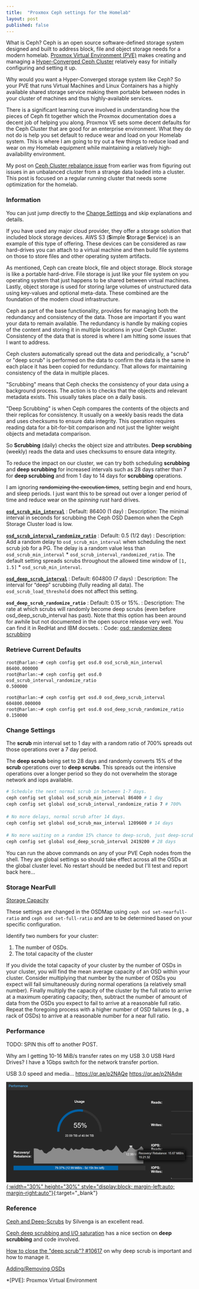 ```yaml
---
title:  "Proxmox Ceph settings for the Homelab"
layout: post
published: false
---
```


What is Ceph? Ceph is an open source software-defined storage system designed and built to address block, file and object storage needs for a modern homelab. [Proxmox Virtual Environment (PVE)](https://pve.proxmox.com/) makes creating and managing a [Hyper-Converged Ceph Cluster](https://pve.proxmox.com/pve-docs/chapter-pveceph.html) relatively easy for initially configuring and setting it up.

Why would you want a Hyper-Converged storage system like Ceph? So your PVE that runs Virtual Machines and Linux Containers has a highly available shared storage service making them portable between nodes in your cluster of machines and thus highly-available services.

There is a significant learning curve involved in understanding how the pieces of Ceph fit together which the Proxmox documentation does a decent job of helping you along. Proxmox VE sets some decent defaults for the Ceph Cluster that are good for an enterprise environment. What they do not do is help you set default to reduce wear and load on your Homelab system. This is where I am going to try out a few things to reduce load and wear on my Homelab equipment while maintaining a relatively high-availability environment.

My post on [Ceph Cluster rebalance issue](/ceph-rebalance/) from earlier was from figuring out issues in an unbalanced cluster from a strange data loaded into a cluster. This post is focused on a regular running cluster that needs some optimization for the homelab.

<!-- excerpt-end -->

### Information

You can just jump directly to the [Change Settings](#change-settings) and skip explanations and details.

If you have used any major cloud provider, they offer a storage solution that included block storage devices. AWS S3 (**S**imple **S**torage **S**ervice) is an example of this type of offering. These devices can be considered as raw hard-drives you can attach to a virtual machine and then build file systems on those to store files and other operating system artifacts.

As mentioned, Ceph can create block, file and object storage. Block storage is like a portable hard-drive. File storage is just like your file system on you operating system that just happens to be shared between virtual machines. Lastly, object storage is used for storing large volumes of unstructured data using key-values and optional meta-data. These combined are the foundation of the modern cloud infrastructure.

Ceph as part of the base functionality, provides for managing both the redundancy and consistency of the data. Those are important if you want your data to remain available. The redundancy is handle by making copies of the content and storing it in multiple locations in your Ceph Cluster. Consistency of the data that is stored is where I am hitting some issues that I want to address.

Ceph clusters automatically spread out the data and periodically, a "scrub" or "deep scrub" is performed on the data to confirm the data is the same in each place it has been copied for redundancy. That allows for maintaining consistency of the data in multiple places.

"Scrubbing" means that Ceph checks the consistency of your data using a background process. The action is to checks that the objects and relevant metadata exists. This usually takes place on a daily basis.

"Deep Scrubbing" is when Ceph compares the contents of the objects and their replicas for consistency. It usually on a weekly basis reads the data and uses checksums to ensure data integrity. This operation requires reading data for a bit-for-bit comparison and not just the lighter weight objects and metadata comparison.

So **Scrubbing** (daily) checks the object size and attributes. **Deep scrubbing** (weekly) reads the data and uses checksums to ensure data integrity.

To reduce the impact on our cluster, we can try both scheduling **scrubbing** and **deep scrubbing** for increased intervals such as 28 days rather than 7 for **deep scrubbing** and from 1 day to 14 days for **scrubbing** operations.

I am ignoring ~~randomizing the execution times~~, setting begin and end hours, and sleep periods. I just want this to be spread out over a longer period of time and reduce wear on the *spinning rust* hard drives.

**[`osd_scrub_min_interval`](https://docs.ceph.com/en/reef/rados/configuration/osd-config-ref/#confval-osd_scrub_min_interval)** 
: Default: 86400 (1 day)
: Description: The minimal interval in seconds for scrubbing the Ceph OSD Daemon when the Ceph Storage Cluster load is low.

**[`osd_scrub_interval_randomize_ratio`](https://docs.ceph.com/en/reef/rados/configuration/osd-config-ref/#confval-osd_scrub_interval_randomize_ratio)**
: Default: 0.5 (1/2 day)
: Description: Add a random delay to `osd_scrub_min_interval` when scheduling the next scrub job for a PG. The delay is a random value less than `osd_scrub_min_interval` * `osd_scrub_interval_randomized_ratio`. The default setting spreads scrubs throughout the allowed time window of `[1, 1.5]` * `osd_scrub_min_interval`.

**[`osd_deep_scrub_interval`](https://docs.ceph.com/en/reef/rados/configuration/osd-config-ref/#confval-osd_deep_scrub_interval)**
: Default: 604800 (7 days)
: Description: The interval for “deep” scrubbing (fully reading all data). The `osd_scrub_load_threshold` does not affect this setting.

**`osd_deep_scrub_randomize_ratio`**
: Default: 0.15 or 15%.
: Description: The rate at which scrubs will randomly become deep scrubs (even before osd_deep_scrub_interval has past).  Note that this option has been around for awhile but not documented in the open source release very well. You can find it in RedHat and IBM docsets.
: Code: [osd: randomize deep scrubbing](https://github.com/ceph/ceph/pull/6550/files#diff-dfb9ddca0a3ee32b266623e8fa489626R3247)

### Retrieve Current Defaults

``` shell
root@harlan:~# ceph config get osd.0 osd_scrub_min_interval
86400.000000
root@harlan:~# ceph config get osd.0 osd_scrub_interval_randomize_ratio
0.500000
```

``` shell
root@harlan:~# ceph config get osd.0 osd_deep_scrub_interval
604800.000000
root@harlan:~# ceph config get osd.0 osd_deep_scrub_randomize_ratio
0.150000
```

### Change Settings

The **scrub** min interval set to 1 day with a random ratio of 700% spreads out those operations over a 7 day period.

The **deep scrub** being set to 28 days and randomly converts 15% of the **scrub** operations over to **deep scrubs**. This spreads out the intensive operations over a longer period so they do not overwhelm the storage network and iops available.

``` bash
# Schedule the next normal scrub in between 1-7 days.
ceph config set global osd_scrub_min_interval 86400 # 1 day
ceph config set global osd_scrub_interval_randomize_ratio 7 # 700%

# No more delays, normal scrub after 14 days.
ceph config set global osd_scrub_max_interval 1209600 # 14 days

# No more waiting on a random 15% chance to deep-scrub, just deep-scrub.
ceph config set global osd_deep_scrub_interval 2419200 # 28 days 
```

You can run the above commands on any of your PVE Ceph nodes from the shell. They are global settings so should take effect across all the OSDs at the global cluster level. No restart should be needed but I'll test and report back here...

### Storage NearFull

[Storage Capacity](https://docs.ceph.com/en/latest/rados/configuration/mon-config-ref/#storage-capacity)

These settings are changed in the OSDMap using `ceph osd set-nearfull-ratio` and `ceph osd set-full-ratio` and are to be determined based on your specific configuration.

Identify two numbers for your cluster:

1. The number of OSDs.
2. The total capacity of the cluster

If you divide the total capacity of your cluster by the number of OSDs in your cluster, you will find the mean average capacity of an OSD within your cluster. Consider multiplying that number by the number of OSDs you expect will fail simultaneously during normal operations (a relatively small number). Finally multiply the capacity of the cluster by the full ratio to arrive at a maximum operating capacity; then, subtract the number of amount of data from the OSDs you expect to fail to arrive at a reasonable full ratio. Repeat the foregoing process with a higher number of OSD failures (e.g., a rack of OSDs) to arrive at a reasonable number for a near full ratio.

### Performance

TODO: SPIN this off to another POST.

Why am I getting 10-16 MiB/s transfer rates on my USB 3.0 USB Hard Drives? I have a 1Gbps switch for the network transfer portion.

USB 3.0 speed and media... https://qr.ae/p2NAQe https://qr.ae/p2NAdw

[![Ceph Recovery and Rebalance](/assets/images/ceph-recovery-rebalance-homelab.png){:width="30%" height="30%" style="display:block; margin-left:auto; margin-right:auto"}](/assets/images/ceph-recovery-rebalance-homelab.png){:target="_blank"}


### Reference

[Ceph and Deep-Scrubs](https://silvenga.com/posts/ceph-and-deep-scrubs/) by Silvenga is an excellent read.

[Ceph deep scrubbing and I/O saturation](https://www.disk91.com/2020/technology/openstack/ceph-deep-scrubbing-and-i-o-saturation/) has a nice section on **deep scrubbing** and code involved.

[How to close the "deep scrub"? #10617](https://github.com/rook/rook/discussions/10617) on why deep scrub is important and how to manage it.

[Adding/Removing OSDs](https://docs.ceph.com/en/latest/rados/operations/add-or-rm-osds/)

*[PVE]: Proxmox Virtual Environment
